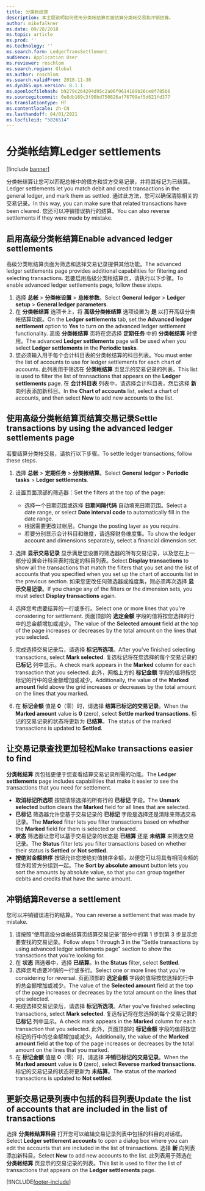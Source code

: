 ```yaml
---
title: 分类帐结算
description: 本主题说明如何使用分类帐结算页面结算分类帐交易和冲销结算。
author: mikefalkner
ms.date: 09/28/2018
ms.topic: article
ms.prod: ''
ms.technology: ''
ms.search.form: LedgerTransSettlement
audience: Application User
ms.reviewer: roschlom
ms.search.region: Global
ms.author: roschlom
ms.search.validFrom: 2018-11-30
ms.dyn365.ops.version: 8.1.1
ms.openlocfilehash: b9279c264294d95c2a06f9614189b26ce8f78566
ms.sourcegitcommit: 0e8db169c3f90bd750826af76709ef5d621fd377
ms.translationtype: HT
ms.contentlocale: zh-CN
ms.lasthandoff: 04/01/2021
ms.locfileid: "5826514"
---
```

# <a name="ledger-settlements"></a><span data-ttu-id="95e52-103">分类帐结算</span><span class="sxs-lookup"><span data-stu-id="95e52-103">Ledger settlements</span></span>

[!include [banner](../includes/banner.md)]

<span data-ttu-id="95e52-104">分类帐结算让您可以匹配总帐中的借方和贷方交易记录，并将其标记为已结算。</span><span class="sxs-lookup"><span data-stu-id="95e52-104">Ledger settlements let you match debit and credit transactions in the general ledger, and mark them as settled.</span></span> <span data-ttu-id="95e52-105">通过此方法，您可以确保清除相关的交易记录。</span><span class="sxs-lookup"><span data-stu-id="95e52-105">In this way, you can make sure that related transactions have been cleared.</span></span> <span data-ttu-id="95e52-106">您还可以冲销错误执行的结算。</span><span class="sxs-lookup"><span data-stu-id="95e52-106">You can also reverse settlements if they were made by mistake.</span></span>

## <a name="enable-advanced-ledger-settlements"></a><span data-ttu-id="95e52-107">启用高级分类帐结算</span><span class="sxs-lookup"><span data-stu-id="95e52-107">Enable advanced ledger settlements</span></span>

<span data-ttu-id="95e52-108">高级分类帐结算页面为筛选和选择交易记录提供其他功能。</span><span class="sxs-lookup"><span data-stu-id="95e52-108">The advanced ledger settlements page provides additional capabilities for filtering and selecting transactions.</span></span> <span data-ttu-id="95e52-109">若要启用高级分类帐结算页，请执行以下步骤。</span><span class="sxs-lookup"><span data-stu-id="95e52-109">To enable advanced ledger settlements page, follow these steps.</span></span>

1. <span data-ttu-id="95e52-110">选择 **总帐** \> **分类帐设置** \> **总帐参数**。</span><span class="sxs-lookup"><span data-stu-id="95e52-110">Select **General ledger** \> **Ledger setup** \> **General ledger parameters**.</span></span> 
2. <span data-ttu-id="95e52-111">在 **分类帐结算** 选项卡上，将 **高级分类帐结算** 选项设置为 **是** 以打开高级分类帐结算功能。</span><span class="sxs-lookup"><span data-stu-id="95e52-111">On the **Ledger settlements** tab, set the **Advanced ledger settlement** option to **Yes** to turn on the advanced ledger settlement functionality.</span></span> <span data-ttu-id="95e52-112">高级 **分类帐结算** 页将在您选择 **定期任务** 中的 **分类帐结算** 时使用。</span><span class="sxs-lookup"><span data-stu-id="95e52-112">The advanced **Ledger settlements** page will be used when you select **Ledger settlements** in the **Periodic tasks**.</span></span> 
3. <span data-ttu-id="95e52-113">您必须输入用于每个会计科目表的分类帐结算的科目列表。</span><span class="sxs-lookup"><span data-stu-id="95e52-113">You must enter the list of accounts to use for ledger settlements for each chart of accounts.</span></span> <span data-ttu-id="95e52-114">此列表用于筛选在 **分类帐结算** 页显示的交易记录的列表。</span><span class="sxs-lookup"><span data-stu-id="95e52-114">This list is used to filter the list of transactions that appears on the **Ledger settlements** page.</span></span> <span data-ttu-id="95e52-115">在 **会计科目表** 列表中，请选择会计科目表，然后选择 **新** 向列表添加新科目。</span><span class="sxs-lookup"><span data-stu-id="95e52-115">In the **Chart of accounts** list, select a chart of accounts, and then select **New** to add new accounts to the list.</span></span>

## <a name="settle-transactions-by-using-the-advanced-ledger-settlements-page"></a><span data-ttu-id="95e52-116">使用高级分类帐结算页结算交易记录</span><span class="sxs-lookup"><span data-stu-id="95e52-116">Settle transactions by using the advanced ledger settlements page</span></span>

<span data-ttu-id="95e52-117">若要结算分类帐交易，请执行以下步骤。</span><span class="sxs-lookup"><span data-stu-id="95e52-117">To settle ledger transactions, follow these steps.</span></span>

1. <span data-ttu-id="95e52-118">选择 **总帐** \> **定期任务** \> **分类帐结算**。</span><span class="sxs-lookup"><span data-stu-id="95e52-118">Select **General ledger** \> **Periodic tasks** \> **Ledger settlements**.</span></span>
2. <span data-ttu-id="95e52-119">设置页面顶部的筛选器：</span><span class="sxs-lookup"><span data-stu-id="95e52-119">Set the filters at the top of the page:</span></span>

    - <span data-ttu-id="95e52-120">选择一个日期范围或选择 **日期间隔代码** 自动填充日期范围。</span><span class="sxs-lookup"><span data-stu-id="95e52-120">Select a date range, or select **Date interval code** to automatically fill in the date range.</span></span>
    - <span data-ttu-id="95e52-121">根据需要更改过帐层。</span><span class="sxs-lookup"><span data-stu-id="95e52-121">Change the posting layer as you require.</span></span>
    - <span data-ttu-id="95e52-122">若要分别显示会计科目和维度，请选择财务维度集。</span><span class="sxs-lookup"><span data-stu-id="95e52-122">To show the ledger account and dimensions separately, select a financial dimension set.</span></span>

3. <span data-ttu-id="95e52-123">选择 **显示交易记录** 显示满足您设置的筛选器的所有交易记录，以及您在上一部分设置会计科目表时指定的科目列表。</span><span class="sxs-lookup"><span data-stu-id="95e52-123">Select **Display transactions** to show all the transactions that match the filters that you set and the list of accounts that you specified when you set up the chart of accounts list in the previous section.</span></span> <span data-ttu-id="95e52-124">如果您更改任何筛选器或维度集，则必须再次选择 **显示交易记录**。</span><span class="sxs-lookup"><span data-stu-id="95e52-124">If you change any of the filters or the dimension sets, you must select **Display transactions** again.</span></span>
4. <span data-ttu-id="95e52-125">选择您考虑要结算的一行或多行。</span><span class="sxs-lookup"><span data-stu-id="95e52-125">Select one or more lines that you're considering for settlement.</span></span> <span data-ttu-id="95e52-126">页面顶部的 **选定金额** 字段的值将按您选择的行中的总金额增加或减少。</span><span class="sxs-lookup"><span data-stu-id="95e52-126">The value of the **Selected amount** field at the top of the page increases or decreases by the total amount on the lines that you selected.</span></span>
5. <span data-ttu-id="95e52-127">完成选择交易记录后，请选择 **标记所选项**。</span><span class="sxs-lookup"><span data-stu-id="95e52-127">After you've finished selecting transactions, select **Mark selected**.</span></span> <span data-ttu-id="95e52-128">复选标记将在您选择的每个交易记录的 **已标记** 列中显示。</span><span class="sxs-lookup"><span data-stu-id="95e52-128">A check mark appears in the **Marked** column for each transaction that you selected.</span></span> <span data-ttu-id="95e52-129">此外，网格上方的 **标记金额** 字段的值将按您标记的行中的总金额增加或减少。</span><span class="sxs-lookup"><span data-stu-id="95e52-129">Additionally, the value of the **Marked amount** field above the grid increases or decreases by the total amount on the lines that you marked.</span></span>
6. <span data-ttu-id="95e52-130">在 **标记金额** 值是 **0**（零）时，请选择 **结算已标记的交易记录**。</span><span class="sxs-lookup"><span data-stu-id="95e52-130">When the **Marked amount** value is **0** (zero), select **Settle marked transactions**.</span></span> <span data-ttu-id="95e52-131">标记的交易记录的状态将更新为 **已结算**。</span><span class="sxs-lookup"><span data-stu-id="95e52-131">The status of the marked transactions is updated to **Settled**.</span></span>

## <a name="make-transactions-easier-to-find"></a><span data-ttu-id="95e52-132">让交易记录查找更加轻松</span><span class="sxs-lookup"><span data-stu-id="95e52-132">Make transactions easier to find</span></span>

<span data-ttu-id="95e52-133">**分类帐结算** 页包括更便于您查看结算交易记录所需的功能。</span><span class="sxs-lookup"><span data-stu-id="95e52-133">The **Ledger settlements** page includes capabilities that make it easier to see the transactions that you need for settlement.</span></span>

- <span data-ttu-id="95e52-134">**取消标记所选项** 按钮清除选择的所有行的 **已标记** 字段。</span><span class="sxs-lookup"><span data-stu-id="95e52-134">The **Unmark selected** button clears the **Marked** field for all lines that are selected.</span></span>
- <span data-ttu-id="95e52-135">**已标记** 筛选器允许您基于交易记录的 **已标记** 字段是选择还是清除来筛选交易记录。</span><span class="sxs-lookup"><span data-stu-id="95e52-135">The **Marked** filter lets you filter transactions based on whether the **Marked** field for them is selected or cleared.</span></span>
- <span data-ttu-id="95e52-136">**状态** 筛选器让您可以基于交易记录的状态是 **已结算** 还是 **未结算** 来筛选交易记录。</span><span class="sxs-lookup"><span data-stu-id="95e52-136">The **Status** filter lets you filter transactions based on whether their status is **Settled** or **Not settled**.</span></span>
- <span data-ttu-id="95e52-137">**按绝对金额排序** 按钮允许您按绝对值排序金额，以便您可以将具有相同金额的借方和贷方分组到一起。</span><span class="sxs-lookup"><span data-stu-id="95e52-137">The **Sort by absolute amount** button lets you sort the amounts by absolute value, so that you can group together debits and credits that have the same amount.</span></span>

## <a name="reverse-a-settlement"></a><span data-ttu-id="95e52-138">冲销结算</span><span class="sxs-lookup"><span data-stu-id="95e52-138">Reverse a settlement</span></span>

<span data-ttu-id="95e52-139">您可以冲销错误进行的结算。</span><span class="sxs-lookup"><span data-stu-id="95e52-139">You can reverse a settlement that was made by mistake.</span></span>

1. <span data-ttu-id="95e52-140">请按照“使用高级分类帐结算页结算交易记录”部分中的第 1 步到第 3 步显示您要查找的交易记录。</span><span class="sxs-lookup"><span data-stu-id="95e52-140">Follow steps 1 through 3 in the "Settle transactions by using advanced ledger settlements page" section to show the transactions that you're looking for.</span></span>
2. <span data-ttu-id="95e52-141">在 **状态** 筛选器中，选择 **已结算**。</span><span class="sxs-lookup"><span data-stu-id="95e52-141">In the **Status** filter, select **Settled**.</span></span>
3. <span data-ttu-id="95e52-142">选择您考虑要冲销的一行或多行。</span><span class="sxs-lookup"><span data-stu-id="95e52-142">Select one or more lines that you're considering for reversal.</span></span> <span data-ttu-id="95e52-143">页面顶部的 **选定金额** 字段的值将按您选择的行中的总金额增加或减少。</span><span class="sxs-lookup"><span data-stu-id="95e52-143">The value of the **Selected amount** field at the top of the page increases or decreases by the total amount on the lines that you selected.</span></span>
4. <span data-ttu-id="95e52-144">完成选择交易记录后，请选择 **标记所选项**。</span><span class="sxs-lookup"><span data-stu-id="95e52-144">After you've finished selecting transactions, select **Mark selected**.</span></span> <span data-ttu-id="95e52-145">复选标记将在您选择的每个交易记录的 **已标记** 列中显示。</span><span class="sxs-lookup"><span data-stu-id="95e52-145">A check mark appears in the **Marked** column for each transaction that you selected.</span></span> <span data-ttu-id="95e52-146">此外，页面顶部的 **标记金额** 字段的值将按您标记的行中的总金额增加或减少。</span><span class="sxs-lookup"><span data-stu-id="95e52-146">Additionally, the value of the **Marked amount** field at the top of the page increases or decreases by the total amount on the lines that you marked.</span></span>
5. <span data-ttu-id="95e52-147">在 **标记金额** 值是 **0**（零）时，请选择 **冲销已标记的交易记录**。</span><span class="sxs-lookup"><span data-stu-id="95e52-147">When the **Marked amount** value is **0** (zero), select **Reverse marked transactions**.</span></span> <span data-ttu-id="95e52-148">标记的交易记录的状态将更新为 **未结算**。</span><span class="sxs-lookup"><span data-stu-id="95e52-148">The status of the marked transactions is updated to **Not settled**.</span></span>

## <a name="update-the-list-of-accounts-that-are-included-in-the-list-of-transactions"></a><span data-ttu-id="95e52-149">更新交易记录列表中包括的科目列表</span><span class="sxs-lookup"><span data-stu-id="95e52-149">Update the list of accounts that are included in the list of transactions</span></span>

<span data-ttu-id="95e52-150">选择 **分类帐结算科目** 打开您可以编辑交易记录列表中包括的科目的对话框。</span><span class="sxs-lookup"><span data-stu-id="95e52-150">Select **Ledger settlement accounts** to open a dialog box where you can edit the accounts that are included in the list of transactions.</span></span> <span data-ttu-id="95e52-151">选择 **新** 向列表添加新科目。</span><span class="sxs-lookup"><span data-stu-id="95e52-151">Select **New** to add new accounts to the list.</span></span> <span data-ttu-id="95e52-152">此列表用于筛选在 **分类帐结算** 页显示的交易记录的列表。</span><span class="sxs-lookup"><span data-stu-id="95e52-152">This list is used to filter the list of transactions that appears on the **Ledger settlements** page.</span></span>


[!INCLUDE[footer-include](../../includes/footer-banner.md)]